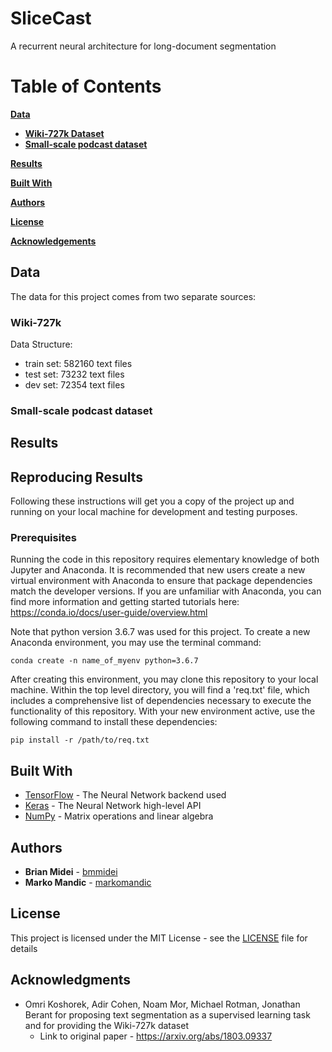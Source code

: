 # SliceCast
A recurrent neural architecture for long-document segmentation



# Table of Contents
[**Data**](#Data)
  * [**Wiki-727k Dataset**](#Wiki-727k)
  * [**Small-scale podcast dataset**](#Small-scale-podcast-dataset)

[**Results**](#Results)

[**Built With**](#Built-With)

[**Authors**](#Authors)

[**License**](#License)

[**Acknowledgements**](#Acknowledgements)


## Data
The data for this project comes from two separate sources:

### Wiki-727k
Data Structure:
* train set: 582160 text files
* test set: 73232 text files
* dev set: 72354 text files



### Small-scale podcast dataset


## Results

## Reproducing Results

Following these instructions will get you a copy of the project up and running on your local machine for development
and testing purposes.

### Prerequisites

Running the code in this repository requires elementary knowledge of both Jupyter and Anaconda. It is recommended that 
new users create a new virtual environment with Anaconda to ensure that package dependencies match the developer 
versions. If you are unfamiliar with Anaconda, you can find more information and getting started tutorials here:
https://conda.io/docs/user-guide/overview.html

Note that python version 3.6.7 was used for this project. To create a new Anaconda environment, you may use the terminal
command:
```
conda create -n name_of_myenv python=3.6.7
```
After creating this environment, you may clone this repository to your local machine. Within the top level directory,
you will find a 'req.txt' file, which includes a comprehensive list of dependencies necessary to execute the
functionality
of this repository. With your new environment active, use the following command to install these dependencies:
```
pip install -r /path/to/req.txt
```

## Built With
* [TensorFlow](https://www.tensorflow.org) - The Neural Network backend used
* [Keras](https://keras.io) - The Neural Network high-level API
* [NumPy](http://www.numpy.org/) - Matrix operations and linear algebra

## Authors

* **Brian Midei** - [bmmidei](https://github.com/bmmidei)
* **Marko Mandic** - [markomandic](https://github.com/markomandic)

## License

This project is licensed under the MIT License - see the [LICENSE](LICENSE) file for details

## Acknowledgments

* Omri Koshorek, Adir Cohen, Noam Mor, Michael Rotman, Jonathan Berant for proposing text segmentation as a supervised
learning task and for providing the Wiki-727k dataset
    * Link to original paper - https://arxiv.org/abs/1803.09337

